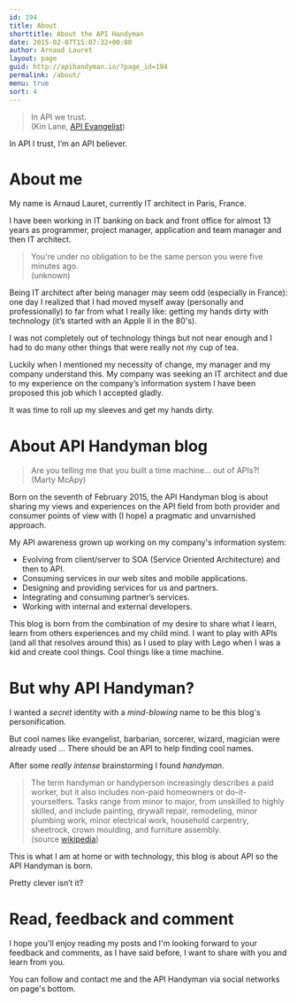 ```yaml
---
id: 194
title: About
shorttitle: About the API Handyman
date: 2015-02-07T15:07:32+00:00
author: Arnaud Lauret
layout: page
guid: http://apihandyman.io/?page_id=194
permalink: /about/
menu: true
sort: 4
---
```

> In API we trust.  
> (Kin Lane, [API Evangelist](http://apievangelist.com/))

In API I trust, I’m an API believer.

# About me

My name is Arnaud Lauret, currently IT architect in Paris, France.
  
I have been working in IT banking on back and front office for almost 13 years as programmer, project manager, application and team manager and then IT architect.

> You're under no obligation to be the same person you were five minutes ago.  
> (unknown) 

Being IT architect after being manager may seem odd (especially in France): one day I realized that I had moved myself away (personally and professionally) to far from what I really like: getting my hands dirty with technology (it’s started with an Apple II in the 80's).
  
I was not completely out of technology things but not near enough and I had to do many other things that were really not my cup of tea.
  
Luckily when I mentioned my necessity of change, my manager and my company understand this. My company was seeking an IT architect and due to my experience on the company’s information system I have been proposed this job which I accepted gladly.
  
It was time to roll up my sleeves and get my hands dirty.

# About API Handyman blog

> Are you telling me that you built a time machine... out of APIs?!  
> (Marty McApy) 

Born on the seventh of February 2015, the API Handyman blog is about sharing my views and experiences on the API field from both provider and consumer points of view with (I hope) a pragmatic and unvarnished approach.

My API awareness grown up working on my company's information system:

  * Evolving from client/server to SOA (Service Oriented Architecture) and then to API.
  * Consuming services in our web sites and mobile applications.
  * Designing and providing services for us and partners.
  * Integrating and consuming partner’s services.
  * Working with internal and external developers.

This blog is born from the combination of my desire to share what I learn, learn from others experiences and my child mind. I want to play with APIs (and all that resolves around this) as I used to play with Lego when I was a kid and create cool things. Cool things like a time machine.

# But why API Handyman?

I wanted a _secret_ identity with a _mind-blowing_ name to be this blog's personification.
  
But cool names like evangelist, barbarian, sorcerer, wizard, magician were already used … There should be an API to help finding cool names.
  
After some _really intense_ brainstorming I found _handyman_.

> The term handyman or handyperson increasingly describes a paid worker, but it also includes non-paid homeowners or do-it-yourselfers. Tasks range from minor to major, from unskilled to highly skilled, and include painting, drywall repair, remodeling, minor plumbing work, minor electrical work, household carpentry, sheetrock, crown moulding, and furniture assembly.  
> (source [wikipedia](http://en.wikipedia.org/wiki/Handyman))

This is what I am at home or with technology, this blog is about API so the API Handyman is born.
  
Pretty clever isn’t it?

# Read, feedback and comment

I hope you'll enjoy reading my posts and I'm looking forward to your feedback and comments, as I have said before, I want to share with you and learn from you.
  
You can follow and contact me and the API Handyman via social networks on page's bottom.